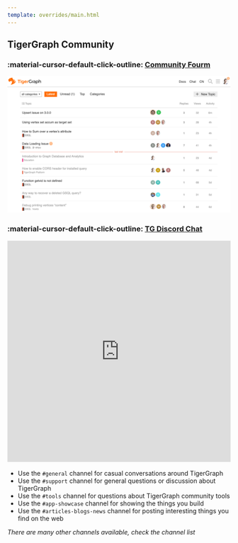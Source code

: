 ```yaml
---
template: overrides/main.html
---
```


## TigerGraph Community

### :material-cursor-default-click-outline: [**Community Fourm**](https://community.tigergraph.com)

![community1](assets/images/tg-community.png)

### :material-cursor-default-click-outline: [**TG Discord Chat**](https://discord.gg/F2c9b9v)

<iframe src="https://discordapp.com/widget?id=640707678297128980&theme=dark" width="100%" height="500" allowtransparency="true" frameborder="0" sandbox="allow-popups allow-popups-to-escape-sandbox allow-same-origin allow-scripts"></iframe>

- Use the `#general` channel for casual conversations around TigerGraph
- Use the `#support` channel for general questions or discussion about TigerGraph
- Use the `#tools` channel for questions about TigerGraph community tools
- Use the `#app-showcase` channel for showing the things you build
- Use the `#articles-blogs-news` channel for posting interesting things you find on the web

_There are many other channels available, check the channel list_
